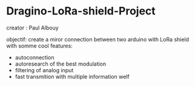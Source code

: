 # Dragino-LoRa-shield-Project

creator : Paul Albouy

objectif: create a miror connection between two arduino with LoRa shield with somme cool features:
 - autoconnection
 - autoresearch of the best modulation
 - filtering of analog input
 - fast transmition with multiple information welf
